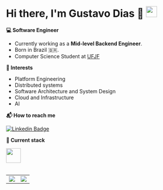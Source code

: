 # Hi there, I'm Gustavo Dias 👋 <img src="https://raw.githubusercontent.com/hussainweb/hussainweb/main/icons/wave.gif" width="30">

**💻 Software Engineer**  
- Currently working as a **Mid-level Backend Engineer**.  
- Born in Brazil 🇧🇷.  
- Computer Science Student at [UFJF](https://www2.ufjf.br/ufjf/)

**🎯 Interests**  
- Platform Engineering  
- Distributed systems  
- Software Architecture and System Design  
- Cloud and Infrastructure  
- AI

**📬 How to reach me**  

<div>
    
[![Linkedin Badge](https://img.shields.io/badge/-Linkedin-0e76a8?style=for-the-badge&logo=Linkedin&logoColor=fff&link=https://www.linkedin.com/in/gustavo-dias21/)](https://www.linkedin.com/in/gustavo-dias21/)

</div>

**🧰 Current stack**  
<div>  
  <img src="https://skillicons.dev/icons?i=go,typescript,nest,nodejs,elixir,aws,terraform,kubernetes,react,next" height="40" />
</div>

<br/>

<table>
  <tr>
    <td>
      <img src="http://github-profile-summary-cards.vercel.app/api/cards/repos-per-language?username=charmingruby&theme=github_dark" />
    </td>
    <td>
      <img src="https://github-profile-summary-cards.vercel.app/api/cards/most-commit-language?username=charmingruby&theme=github_dark" />
    </td>
  </tr>
</table>
